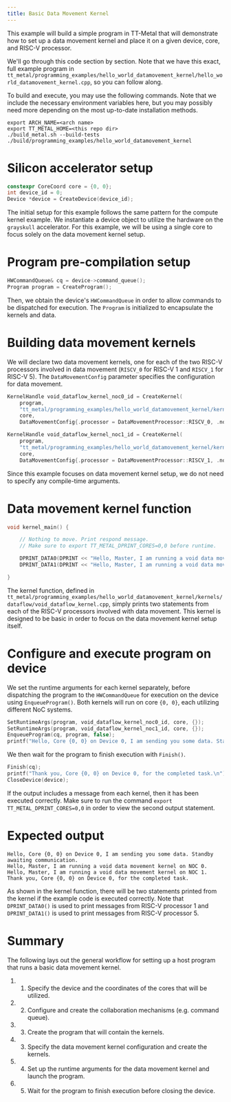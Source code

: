 ```yaml
---
title: Basic Data Movement Kernel
---
```


This example will build a simple program in TT-Metal that will
demonstrate how to set up a data movement kernel and place it on a given
device, core, and RISC-V processor.

We\'ll go through this code section by section. Note that we have this
exact, full example program in
`tt_metal/programming_examples/hello_world_datamovement_kernel/hello_world_datamovement_kernel.cpp`,
so you can follow along.

To build and execute, you may use the following commands. Note that we
include the necessary environment variables here, but you may possibly
need more depending on the most up-to-date installation methods.

    export ARCH_NAME=<arch name>
    export TT_METAL_HOME=<this repo dir>
    ./build_metal.sh --build-tests
    ./build/programming_examples/hello_world_datamovement_kernel

# Silicon accelerator setup

``` cpp
constexpr CoreCoord core = {0, 0};
int device_id = 0;
Device *device = CreateDevice(device_id);
```

The initial setup for this example follows the same pattern for the
compute kernel example. We instantiate a device object to utilize the
hardware on the `grayskull` accelerator. For this example, we will be
using a single core to focus solely on the data movement kernel setup.

# Program pre-compilation setup

``` cpp
HWCommandQueue& cq = device->command_queue();
Program program = CreateProgram();
```

Then, we obtain the device\'s `HWCommandQueue` in order to allow commands
to be dispatched for execution. The `Program` is initialized to
encapsulate the kernels and data.

# Building data movement kernels

We will declare two data movement kernels, one for each of the two
RISC-V processors involved in data movement (`RISCV_0` for RISC-V 1 and
`RISCV_1` for RISC-V 5). The `DataMovementConfig` parameter specifies
the configuration for data movement.

``` cpp
KernelHandle void_dataflow_kernel_noc0_id = CreateKernel(
    program,
    "tt_metal/programming_examples/hello_world_datamovement_kernel/kernels/dataflow/void_dataflow_kernel.cpp",
    core,
    DataMovementConfig{.processor = DataMovementProcessor::RISCV_0, .noc = NOC::RISCV_0_default});

KernelHandle void_dataflow_kernel_noc1_id = CreateKernel(
    program,
    "tt_metal/programming_examples/hello_world_datamovement_kernel/kernels/dataflow/void_dataflow_kernel.cpp",
    core,
    DataMovementConfig{.processor = DataMovementProcessor::RISCV_1, .noc = NOC::RISCV_1_default});
```

Since this example focuses on data movement kernel setup, we do not need
to specify any compile-time arguments.

# Data movement kernel function

``` cpp
void kernel_main() {

    // Nothing to move. Print respond message.
    // Make sure to export TT_METAL_DPRINT_CORES=0,0 before runtime.

    DPRINT_DATA0(DPRINT << "Hello, Master, I am running a void data movement kernel on NOC 0." << ENDL());
    DPRINT_DATA1(DPRINT << "Hello, Master, I am running a void data movement kernel on NOC 1." << ENDL());

}
```

The kernel function, defined in
`tt_metal/programming_examples/hello_world_datamovement_kernel/kernels/dataflow/void_dataflow_kernel.cpp`,
simply prints two statements from each of the RISC-V processors involved
with data movement. This kernel is designed to be basic in order to
focus on the data movement kernel setup itself.

# Configure and execute program on device

We set the runtime arguments for each kernel separately, before
dispatching the program to the `HWCommandQueue` for execution on the
device using `EnqueueProgram()`. Both kernels will run on core `{0, 0}`,
each utilizing different NoC systems.

``` cpp
SetRuntimeArgs(program, void_dataflow_kernel_noc0_id, core, {});
SetRuntimeArgs(program, void_dataflow_kernel_noc1_id, core, {});
EnqueueProgram(cq, program, false);
printf("Hello, Core {0, 0} on Device 0, I am sending you some data. Standby awaiting communication.\n");
```

We then wait for the program to finish execution with `Finish()`.

``` cpp
Finish(cq);
printf("Thank you, Core {0, 0} on Device 0, for the completed task.\n");
CloseDevice(device);
```

If the output includes a message from each kernel, then it has been
executed correctly. Make sure to run the command
`export TT_METAL_DPRINT_CORES=0,0` in order to view the second output
statement.

# Expected output

    Hello, Core {0, 0} on Device 0, I am sending you some data. Standby awaiting communication.
    Hello, Master, I am running a void data movement kernel on NOC 0.
    Hello, Master, I am running a void data movement kernel on NOC 1.
    Thank you, Core {0, 0} on Device 0, for the completed task.

As shown in the kernel function, there will be two statements printed
from the kernel if the example code is executed correctly. Note that
`DPRINT_DATA0()` is used to print messages from RISC-V processor 1 and
`DPRINT_DATA1()` is used to print messages from RISC-V processor 5.

# Summary

The following lays out the general workflow for setting up a host
program that runs a basic data movement kernel.

1.  1.  Specify the device and the coordinates of the cores that will be
        utilized.
2.  2.  Configure and create the collaboration mechanisms (e.g. command
        queue).
3.  3.  Create the program that will contain the kernels.
4.  3.  Specify the data movement kernel configuration and create the
        kernels.
5.  4.  Set up the runtime arguments for the data movement kernel and
        launch the program.
6.  5.  Wait for the program to finish execution before closing the
        device.
